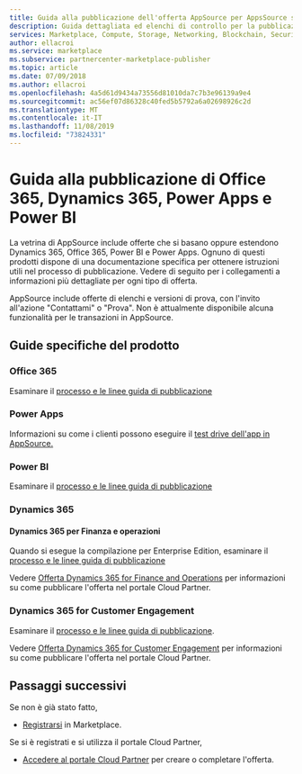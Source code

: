 ```yaml
---
title: Guida alla pubblicazione dell'offerta AppSource per AppsSource storefront | Azure Marketplace
description: Guida dettagliata ed elenchi di controllo per la pubblicazione delle app nella vetrina di AppSource per Office 365, Dynamics 365, Power BI e Power Apps
services: Marketplace, Compute, Storage, Networking, Blockchain, Security, SaaS
author: ellacroi
ms.service: marketplace
ms.subservice: partnercenter-marketplace-publisher
ms.topic: article
ms.date: 07/09/2018
ms.author: ellacroi
ms.openlocfilehash: 4a5d61d9434a73556d81010da7c7b3e96139a9e4
ms.sourcegitcommit: ac56ef07d86328c40fed5b5792a6a02698926c2d
ms.translationtype: MT
ms.contentlocale: it-IT
ms.lasthandoff: 11/08/2019
ms.locfileid: "73824331"
---
```

# <a name="office-365-dynamics-365-power-apps-and-power-bi-offer-publishing-guide"></a>Guida alla pubblicazione di Office 365, Dynamics 365, Power Apps e Power BI

La vetrina di AppSource include offerte che si basano oppure estendono Dynamics 365, Office 365, Power BI e Power Apps. Ognuno di questi prodotti dispone di una documentazione specifica per ottenere istruzioni utili nel processo di pubblicazione. Vedere di seguito per i collegamenti a informazioni più dettagliate per ogni tipo di offerta. 

AppSource include offerte di elenchi e versioni di prova, con l'invito all'azione "Contattami" o "Prova". Non è attualmente disponibile alcuna funzionalità per le transazioni in AppSource.

## <a name="product-specific-guides"></a>Guide specifiche del prodotto

### <a name="office-365"></a>Office 365

Esaminare il [processo e le linee guida di pubblicazione](https://docs.microsoft.com/office/dev/store/submit-to-the-office-store)

### <a name="power-apps"></a>Power Apps

Informazioni su come i clienti possono eseguire il [test drive dell'app in AppSource.](https://powerapps.microsoft.com/blog/appsource-test-drive/)

### <a name="power-bi"></a>Power BI

Esaminare il [processo e le linee guida di pubblicazione](https://docs.microsoft.com/power-bi/developer/office-store)

### <a name="dynamics-365"></a>Dynamics 365

#### <a name="dynamics-365-for-finance-and-operations"></a>Dynamics 365 per Finanza e operazioni
Quando si esegue la compilazione per Enterprise Edition, esaminare il [processo e le linee guida di pubblicazione](https://docs.microsoft.com/dynamics365/unified-operations/dev-itpro/lcs-solutions/lcs-solutions-app-source)

Vedere [Offerta Dynamics 365 for Finance and Operations](https://docs.microsoft.com/azure/marketplace/cloud-partner-portal-orig/cpp-dynamics-365-operations-offer) per informazioni su come pubblicare l'offerta nel portale Cloud Partner.

### <a name="dynamics-365-for-customer-engagement"></a>Dynamics 365 for Customer Engagement
Esaminare il [processo e le linee guida di pubblicazione](https://docs.microsoft.com/dynamics365/customer-engagement/developer/publish-app-appsource).

Vedere [Offerta Dynamics 365 for Customer Engagement](https://docs.microsoft.com/azure/marketplace/cloud-partner-portal-orig/cpp-customer-engagement-offer) per informazioni su come pubblicare l'offerta nel portale Cloud Partner.

## <a name="next-steps"></a>Passaggi successivi

Se non è già stato fatto, 

- [Registrarsi](https://azuremarketplace.microsoft.com/sell) in Marketplace.

Se si è registrati e si utilizza il portale Cloud Partner, 

- [Accedere al portale Cloud Partner](https://cloudpartner.azure.com) per creare o completare l'offerta.
